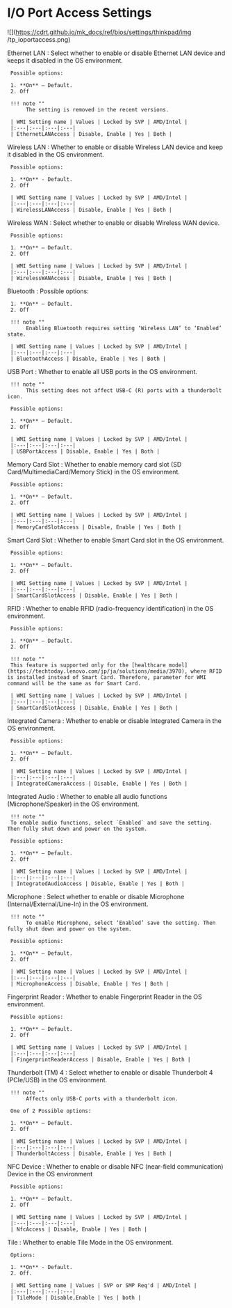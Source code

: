 # I/O Port Access Settings #

![](https://cdrt.github.io/mk_docs/ref/bios/settings/thinkpad/img
   /tp_ioportaccess.png)

Ethernet LAN
:  Select whether to enable or disable Ethernet LAN device and keeps it disabled in the OS environment.

     Possible options:

     1. **On** – Default.
     2. Off

     !!! note ""
          The setting is removed in the recent versions.

     | WMI Setting name | Values | Locked by SVP | AMD/Intel |
     |:---|:---|:---|:---|
     | EthernetLANAccess | Disable, Enable | Yes | Both |

Wireless LAN
:  Whether to enable or disable Wireless LAN device and keep it disabled in the OS environment.

     Possible options:

     1. **On** - Default.
     2. Off

     | WMI Setting name | Values | Locked by SVP | AMD/Intel |
     |:---|:---|:---|:---|
     | WirelessLANAccess | Disable, Enable | Yes | Both |

Wireless WAN
:  Select whether to enable or disable Wireless WAN device.

     Possible options:

     1. **On** – Default.
     2. Off

     | WMI Setting name | Values | Locked by SVP | AMD/Intel |
     |:---|:---|:---|:---|
     | WirelessWANAccess | Disable, Enable | Yes | Both |

Bluetooth
:  Possible options:

     1. **On** – Default.
     2. Off

     !!! note ""
          Enabling Bluetooth requires setting ‘Wireless LAN’ to ‘Enabled’ state.

     | WMI Setting name | Values | Locked by SVP | AMD/Intel |
     |:---|:---|:---|:---|
     | BluetoothAccess | Disable, Enable | Yes | Both |

USB Port
:  Whether to enable all USB ports in the OS environment.

     !!! note ""
          This setting does not affect USB-C (R) ports with a thunderbolt icon.

     Possible options:

     1. **On** – Default.
     2. Off

     | WMI Setting name | Values | Locked by SVP | AMD/Intel |
     |:---|:---|:---|:---|
     | USBPortAccess | Disable, Enable | Yes | Both |

Memory Card Slot
:  Whether to enable memory card slot (SD Card/MultimediaCard/Memory Stick) in the OS environment.

     Possible options:

     1. **On** – Default.
     2. Off

     | WMI Setting name | Values | Locked by SVP | AMD/Intel |
     |:---|:---|:---|:---|
     | MemoryCardSlotAccess | Disable, Enable | Yes | Both |

Smart Card Slot
:  Whether to enable Smart Card slot in the OS environment.

     Possible options:

     1. **On** – Default.
     2. Off

     | WMI Setting name | Values | Locked by SVP | AMD/Intel |
     |:---|:---|:---|:---|
     | SmartCardSlotAccess | Disable, Enable | Yes | Both |

RFID
:  Whether to enable RFID (radio-frequency identification) in the OS environment.

     Possible options:

     1. **On** – Default.
     2. Off

     !!! note ""
     This feature is supported only for the [healthcare model](https://techtoday.lenovo.com/jp/ja/solutions/media/3970), where RFID is installed instead of Smart Card. Therefore, parameter for WMI command will be the same as for Smart Card.

     | WMI Setting name | Values | Locked by SVP | AMD/Intel |
     |:---|:---|:---|:---|
     | SmartCardSlotAccess | Disable, Enable | Yes | Both |

Integrated Camera
:  Whether to enable or disable Integrated Camera in the OS environment.

     Possible options:

     1. **On** – Default.
     2. Off

     | WMI Setting name | Values | Locked by SVP | AMD/Intel |
     |:---|:---|:---|:---|
     | IntegratedCameraAccess | Disable, Enable | Yes | Both |

Integrated Audio
:  Whether to enable all audio functions (Microphone/Speaker) in the OS environment.

     !!! note ""
     To enable audio functions, select `Enabled` and save the setting. Then fully shut down and power on the system.

     Possible options:

     1. **On** – Default.
     2. Off

     | WMI Setting name | Values | Locked by SVP | AMD/Intel |
     |:---|:---|:---|:---|
     | IntegratedAudioAccess | Disable, Enable | Yes | Both |

Microphone
:  Select whether to enable or disable Microphone (Internal/External/Line-In) in the OS environment.

     !!! note ""
          To enable Microphone, select ‘Enabled’ save the setting. Then fully shut down and power on the system.

     Possible options:

     1. **On** – Default.
     2. Off

     | WMI Setting name | Values | Locked by SVP | AMD/Intel |
     |:---|:---|:---|:---|
     | MicrophoneAccess | Disable, Enable | Yes | Both |

Fingerprint Reader
:  Whether to enable Fingerprint Reader in the OS environment.

     Possible options:

     1. **On** – Default.
     2. Off

     | WMI Setting name | Values | Locked by SVP | AMD/Intel |
     |:---|:---|:---|:---|
     | FingerprintReaderAccess | Disable, Enable | Yes | Both |

Thunderbolt (TM) 4
:  Select whether to enable or disable Thunderbolt 4 (PCIe/USB) in the OS environment.

     !!! note ""
          Affects only USB-C ports with a thunderbolt icon.

     One of 2 Possible options:

     1. **On** – Default.
     2. Off

     | WMI Setting name | Values | Locked by SVP | AMD/Intel |
     |:---|:---|:---|:---|
     | ThunderboltAccess | Disable, Enable | Yes | Both |

NFC Device
:  Whether to enable or disable NFC (near-field communication) Device in the OS environment

     Possible options:

     1. **On** – Default.
     2. Off

     | WMI Setting name | Values | Locked by SVP | AMD/Intel |
     |:---|:---|:---|:---|
     | NfcAccess | Disable, Enable | Yes | Both |

Tile
:  Whether to enable Tile Mode in the OS environment.

     Options:

     1. **On** - Default.
     2. Off.

     | WMI Setting name | Values | SVP or SMP Req'd | AMD/Intel |
     |:---|:---|:---|:---|
     | TileMode | Disable,Enable | Yes | both |
